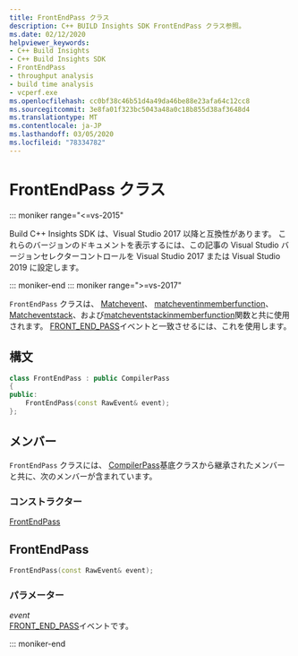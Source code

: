 ```yaml
---
title: FrontEndPass クラス
description: C++ BUILD Insights SDK FrontEndPass クラス参照。
ms.date: 02/12/2020
helpviewer_keywords:
- C++ Build Insights
- C++ Build Insights SDK
- FrontEndPass
- throughput analysis
- build time analysis
- vcperf.exe
ms.openlocfilehash: cc0bf38c46b51d4a49da46be88e23afa64c12cc8
ms.sourcegitcommit: 3e8fa01f323bc5043a48a0c18b855d38af3648d4
ms.translationtype: MT
ms.contentlocale: ja-JP
ms.lasthandoff: 03/05/2020
ms.locfileid: "78334782"
---
```

# <a name="frontendpass-class"></a>FrontEndPass クラス

::: moniker range="<=vs-2015"

Build C++ Insights SDK は、Visual Studio 2017 以降と互換性があります。 これらのバージョンのドキュメントを表示するには、この記事の Visual Studio バージョンセレクターコントロールを Visual Studio 2017 または Visual Studio 2019 に設定します。

::: moniker-end
::: moniker range=">=vs-2017"

`FrontEndPass` クラスは、 [Matchevent](../functions/match-event.md)、 [matcheventinmemberfunction](../functions/match-event-in-member-function.md)、 [Matcheventstack](../functions/match-event-stack.md)、および[matcheventstackinmemberfunction](../functions/match-event-stack-in-member-function.md)関数と共に使用されます。 [FRONT_END_PASS](../event-table.md#front-end-pass)イベントと一致させるには、これを使用します。

## <a name="syntax"></a>構文

```cpp
class FrontEndPass : public CompilerPass
{
public:
    FrontEndPass(const RawEvent& event);
};
```

## <a name="members"></a>メンバー

`FrontEndPass` クラスには、 [CompilerPass](compiler-pass.md)基底クラスから継承されたメンバーと共に、次のメンバーが含まれています。

### <a name="constructors"></a>コンストラクター

[FrontEndPass](#front-end-pass)

## <a name="front-end-pass"></a>FrontEndPass

```cpp
FrontEndPass(const RawEvent& event);
```

### <a name="parameters"></a>パラメーター

*event*\
[FRONT_END_PASS](../event-table.md#front-end-pass)イベントです。

::: moniker-end
